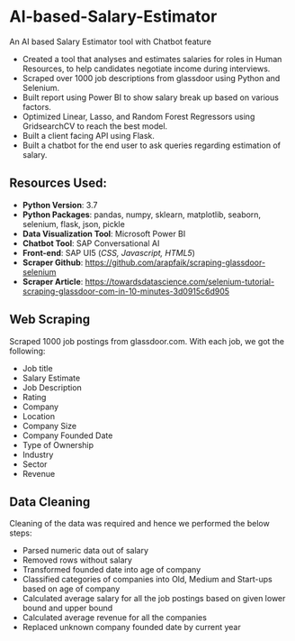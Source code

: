 # AI-based-Salary-Estimator
An AI based Salary Estimator tool with Chatbot feature

- Created a tool that analyses and estimates salaries for roles in Human Resources, to help candidates negotiate income during interviews.
- Scraped over 1000 job descriptions from glassdoor using Python and Selenium.
- Built report using Power BI to show salary break up based on various factors.
- Optimized Linear, Lasso, and Random Forest Regressors using GridsearchCV to reach the best model.
- Built a client facing API using Flask.
- Built a chatbot for the end user to ask queries regarding estimation of salary.

## Resources Used:
- **Python Version**: 3.7
- **Python Packages**: pandas, numpy, sklearn, matplotlib, seaborn, selenium, flask, json, pickle
- **Data Visualization Tool**: Microsoft Power BI
- **Chatbot Tool**: SAP Conversational AI
- **Front-end**: SAP UI5 (*CSS, Javascript, HTML5*)
- **Scraper Github**: https://github.com/arapfaik/scraping-glassdoor-selenium
- **Scraper Article**: https://towardsdatascience.com/selenium-tutorial-scraping-glassdoor-com-in-10-minutes-3d0915c6d905

## Web Scraping
Scraped 1000 job postings from glassdoor.com. With each job, we got the following:

- Job title
- Salary Estimate
- Job Description
- Rating
- Company
- Location
- Company Size
- Company Founded Date
- Type of Ownership
- Industry
- Sector
- Revenue

## Data Cleaning
Cleaning of the data was required and hence we performed the below steps:

- Parsed numeric data out of salary
- Removed rows without salary
- Transformed founded date into age of company
- Classified categories of companies into Old, Medium and Start-ups based on age of company
- Calculated average salary for all the job postings based on given lower bound and upper bound
- Calculated average revenue for all the companies
- Replaced unknown company founded date by current year
